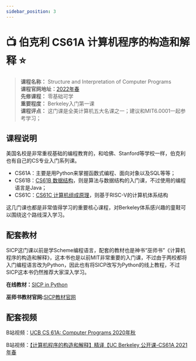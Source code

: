 ```yaml
---
sidebar_position: 3
---
```


# 📺 伯克利 CS61A 计算机程序的构造和解释 ⭐️

>**课程名称：** Structure and Interpretation of Computer Programs  
**课程官网地址：**[2022年春](https://cs61a.org/)  
**先修课程：** 零基础可学     
**重要程度：** Berkeley入门第一课    
**课程评点：** 这门课是全美计算机五大名课之一；建议和MIT6.0001一起参考学习；

## 课程说明
美国名校是非常重视基础的编程教育的，和哈佛、Stanford等学校一样，伯克利也有自己的CS专业入门系列课。

- CS61A：主要是用Python来掌握函数式编程、面向对象以及SQL等等；
- CS61B：[CS61B 数据结构](https://hackway.org/docs/cs/freshman/datastructure/cs61b)，则是算法与数据结构的入门课，不过使用的编程语言是Java；
- CS61C：[CS61C 计算机组成原理](https://hackway.org/docs/cs/sophomore/system/cs61c)，则基于RISC-V的计算机体系结构

这几门课也都是非常值得学习的重要核心课程，对Berkeley体系感兴趣的童鞋可以围绕这个路线深入学习。

## 配套教材
SICP这门课以前是学Scheme编程语言，配套的教材也是神书“巫师书”《计算机程序的构造和解释》，这本书也是以前MIT非常重要的入门课，不过由于两校都将入门编程语言改为Python，因此也有将SICP改写为Python的线上教程，不过SICP这本书仍然推荐大家深入学习。

<Book img="https://hackweek-1251009918.cos.ap-shanghai.myqcloud.com/hackway/cs/s33975560.jpg" url="https://item.jd.com/12653166.html" title="计算机程序的构造和解释（原书第2版）"></Book>

**在线教材：**[SICP in Python](https://wizardforcel.gitbooks.io/sicp-in-python/content/index.html)

**巫师书教材官网:**[SICP教材官网](https://mitp-content-server.mit.edu/books/content/sectbyfn/books_pres_0/6515/sicp.zip/index.html)

## 配套视频
B站视频：[UCB CS 61A: Computer Programs 2020年秋](https://www.bilibili.com/video/BV1s3411G7yM)

B站视频：[【计算机程序的构造和解释】精译【UC Berkeley 公开课-CS61A 2021年春](https://www.bilibili.com/video/BV1v64y1Q78o)








